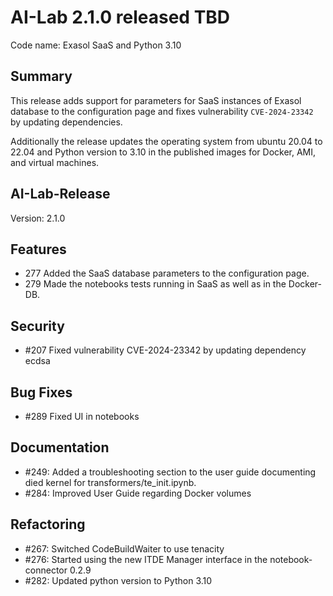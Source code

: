 # AI-Lab 2.1.0 released TBD

Code name: Exasol SaaS and Python 3.10

## Summary

This release adds support for parameters for SaaS instances of Exasol database to the configuration page and fixes vulnerability `CVE-2024-23342` by updating dependencies.

Additionally the release updates the operating system from ubuntu 20.04 to 22.04 and Python version to 3.10 in the published images for Docker, AMI, and virtual machines.

## AI-Lab-Release

Version: 2.1.0

## Features

* 277 Added the SaaS database parameters to the configuration page.
* 279 Made the notebooks tests running in SaaS as well as in the Docker-DB.

## Security

* #207 Fixed vulnerability CVE-2024-23342 by updating dependency ecdsa

## Bug Fixes

* #289 Fixed UI in notebooks

## Documentation

* #249: Added a troubleshooting section to the user guide documenting died kernel for transformers/te_init.ipynb.
* #284: Improved User Guide regarding Docker volumes

## Refactoring

* #267: Switched CodeBuildWaiter to use tenacity
* #276: Started using the new ITDE Manager interface in the notebook-connector 0.2.9
* #282: Updated python version to Python 3.10
